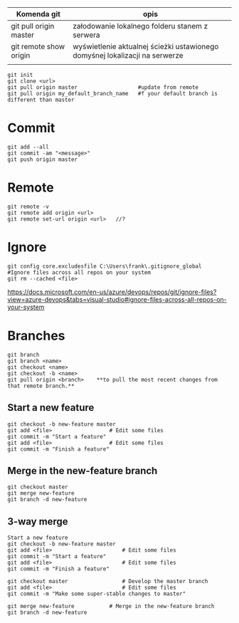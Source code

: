 

|Komenda git|			opis|
|-|---|
|git pull origin master| 		załodowanie lokalnego folderu stanem z serwera|
|git remote show origin|		wyświetlenie aktualnej ścieżki ustawionego domyśnej lokalizacji na serwerze |
|||


	git init
	git clone <url>
	git pull origin master  				 #update from remote
	git pull origin my_default_branch_name 	 #f your default branch is different than master

# Commit
	git add --all
	git commit -am "<message>"
	git push origin master

# Remote
	git remote -v
	git remote add origin <url>
	git remote set-url origin <url>   //?

# Ignore
	git config core.excludesfile C:\Users\frank\.gitignore_global   		#Ignore files across all repos on your system
	git rm --cached <file> 
	
https://docs.microsoft.com/en-us/azure/devops/repos/git/ignore-files?view=azure-devops&tabs=visual-studio#ignore-files-across-all-repos-on-your-system

# Branches
	git branch
	git branch <name>
	git checkout <name>
	git checkout -b <name>
	git pull origin <branch> 	**to pull the most recent changes from that remote branch.**

## Start a new feature
	git checkout -b new-feature master
	git add <file>					# Edit some files
	git commit -m "Start a feature"
	git add <file> 					# Edit some files
	git commit -m "Finish a feature"

## Merge in the new-feature branch
	git checkout master
	git merge new-feature
	git branch -d new-feature


## 3-way merge
	Start a new feature
	git checkout -b new-feature master
	git add <file>						# Edit some files
	git commit -m "Start a feature"
	git add <file> 						# Edit some files
	git commit -m "Finish a feature"
	
	git checkout master					# Develop the master branch
	git add <file>						# Edit some files
	git commit -m "Make some super-stable changes to master"

	git merge new-feature			# Merge in the new-feature branch
	git branch -d new-feature
